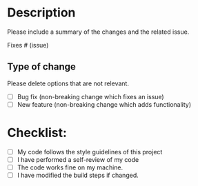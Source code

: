 # Description

Please include a summary of the changes and the related issue.

Fixes # (issue)

## Type of change

Please delete options that are not relevant.

- [ ] Bug fix (non-breaking change which fixes an issue)
- [ ] New feature (non-breaking change which adds functionality)

# Checklist:

- [ ] My code follows the style guidelines of this project
- [ ] I have performed a self-review of my code
- [ ] The code works fine on my machine.
- [ ] I have modified the build steps if changed.

